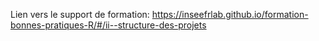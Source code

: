 

Lien vers le support de formation: https://inseefrlab.github.io/formation-bonnes-pratiques-R/#/ii--structure-des-projets
